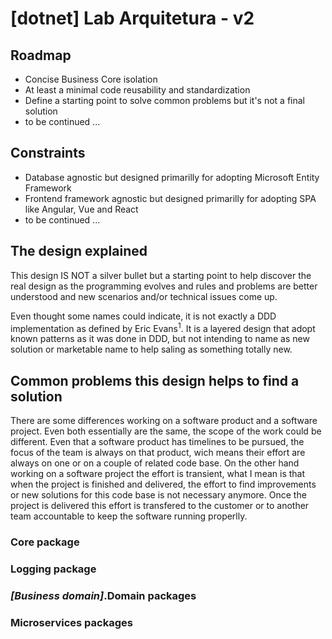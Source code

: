 # [dotnet] Lab Arquitetura - v2

## Roadmap
- Concise Business Core isolation
- At least a minimal code reusability and standardization
- Define a starting point to solve common problems but it's not a final solution
- to be continued ...

## Constraints
- Database agnostic but designed primarilly for adopting Microsoft Entity Framework
- Frontend framework agnostic but designed primarilly for adopting SPA like Angular, Vue and React
- to be continued ...

## The design explained
<p>This design IS NOT a silver bullet but a starting point to help discover the real design as the programming evolves and rules and problems are better understood and new scenarios and/or technical issues come up.</p>
<p>Even thought some names could indicate, it is not exactly a DDD implementation as defined by Eric Evans<sup>1</sup>. It is a layered design that adopt known patterns as it was done in DDD, but not intending to name as new solution or marketable name to help saling as something totally new.</p>

<h2>Common problems this design helps to find a solution</h2>
<p>There are some differences working on a software product and a software project. Even both essentially are the same, the scope of the work could be different. Even that a software product has timelines to be pursued, the focus of the team is always on that product, wich means their effort are always on one or on a couple of related code base. On the other hand working on a software project the effort is transient, what I mean is that when the project is finished and delivered, the effort to find improvements or new solutions for this code base is not necessary anymore. Once the project is delivered this effort is transfered to the customer or to another team accountable to keep the software running properlly.</p>

### Core package

### Logging package

### <i>[Business domain]</i>.Domain packages

### Microservices packages